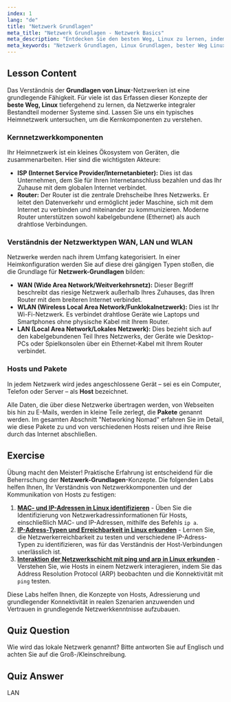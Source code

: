 ```yaml
---
index: 1
lang: "de"
title: "Netzwerk Grundlagen"
meta_title: "Netzwerk Grundlagen - Netzwerk Basics"
meta_description: "Entdecken Sie den besten Weg, Linux zu lernen, indem Sie mit den Netzwerk Grundlagen beginnen. Dieser Leitfaden behandelt die Grundlagen von Netzwerkkomponenten wie WAN, LAN, Router und Hosts für Anfänger."
meta_keywords: "Netzwerk Grundlagen, Linux Grundlagen, bester Weg Linux lernen, Linux Grundlagen, WAN, LAN, WLAN, Netzwerk Tutorial, Netzwerk Guide"
---
```


## Lesson Content

Das Verständnis der **Grundlagen von Linux**-Netzwerken ist eine grundlegende Fähigkeit. Für viele ist das Erfassen dieser Konzepte der **beste Weg, Linux** tiefergehend zu lernen, da Netzwerke integraler Bestandteil moderner Systeme sind. Lassen Sie uns ein typisches Heimnetzwerk untersuchen, um die Kernkomponenten zu verstehen.

### Kernnetzwerkkomponenten

Ihr Heimnetzwerk ist ein kleines Ökosystem von Geräten, die zusammenarbeiten. Hier sind die wichtigsten Akteure:

- **ISP (Internet Service Provider/Internetanbieter):** Dies ist das Unternehmen, dem Sie für Ihren Internetanschluss bezahlen und das Ihr Zuhause mit dem globalen Internet verbindet.
- **Router:** Der Router ist die zentrale Drehscheibe Ihres Netzwerks. Er leitet den Datenverkehr und ermöglicht jeder Maschine, sich mit dem Internet zu verbinden und miteinander zu kommunizieren. Moderne Router unterstützen sowohl kabelgebundene (Ethernet) als auch drahtlose Verbindungen.

### Verständnis der Netzwerktypen WAN, LAN und WLAN

Netzwerke werden nach ihrem Umfang kategorisiert. In einer Heimkonfiguration werden Sie auf diese drei gängigen Typen stoßen, die die Grundlage für **Netzwerk-Grundlagen** bilden:

- **WAN (Wide Area Network/Weitverkehrsnetz):** Dieser Begriff beschreibt das riesige Netzwerk außerhalb Ihres Zuhauses, das Ihren Router mit dem breiteren Internet verbindet.
- **WLAN (Wireless Local Area Network/Funklokalnetzwerk):** Dies ist Ihr Wi-Fi-Netzwerk. Es verbindet drahtlose Geräte wie Laptops und Smartphones ohne physische Kabel mit Ihrem Router.
- **LAN (Local Area Network/Lokales Netzwerk):** Dies bezieht sich auf den kabelgebundenen Teil Ihres Netzwerks, der Geräte wie Desktop-PCs oder Spielkonsolen über ein Ethernet-Kabel mit Ihrem Router verbindet.

### Hosts und Pakete

In jedem Netzwerk wird jedes angeschlossene Gerät – sei es ein Computer, Telefon oder Server – als **Host** bezeichnet.

Alle Daten, die über diese Netzwerke übertragen werden, von Webseiten bis hin zu E-Mails, werden in kleine Teile zerlegt, die **Pakete** genannt werden. Im gesamten Abschnitt "Networking Nomad" erfahren Sie im Detail, wie diese Pakete zu und von verschiedenen Hosts reisen und ihre Reise durch das Internet abschließen.

## Exercise

Übung macht den Meister! Praktische Erfahrung ist entscheidend für die Beherrschung der **Netzwerk-Grundlagen**-Konzepte. Die folgenden Labs helfen Ihnen, Ihr Verständnis von Netzwerkkomponenten und der Kommunikation von Hosts zu festigen:

1. **[MAC- und IP-Adressen in Linux identifizieren](https://labex.io/de/labs/comptia-identify-mac-and-ip-addresses-in-linux-592731)** - Üben Sie die Identifizierung von Netzwerkadressinformationen für Hosts, einschließlich MAC- und IP-Adressen, mithilfe des Befehls `ip a`.
2. **[IP-Adress-Typen und Erreichbarkeit in Linux erkunden](https://labex.io/de/labs/comptia-explore-ip-address-types-and-reachability-in-linux-592780)** - Lernen Sie, die Netzwerkerreichbarkeit zu testen und verschiedene IP-Adress-Typen zu identifizieren, was für das Verständnis der Host-Verbindungen unerlässlich ist.
3. **[Interaktion der Netzwerkschicht mit ping und arp in Linux erkunden](https://labex.io/de/labs/comptia-explore-network-layer-interaction-with-ping-and-arp-in-linux-592746)** - Verstehen Sie, wie Hosts in einem Netzwerk interagieren, indem Sie das Address Resolution Protocol (ARP) beobachten und die Konnektivität mit `ping` testen.

Diese Labs helfen Ihnen, die Konzepte von Hosts, Adressierung und grundlegender Konnektivität in realen Szenarien anzuwenden und Vertrauen in grundlegende Netzwerkkenntnisse aufzubauen.

## Quiz Question

Wie wird das lokale Netzwerk genannt? Bitte antworten Sie auf Englisch und achten Sie auf die Groß-/Kleinschreibung.

## Quiz Answer

LAN
